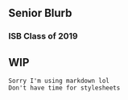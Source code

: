 ## Senior Blurb
### ISB Class of 2019

## WIP

```
Sorry I'm using markdown lol
Don't have time for stylesheets
```
